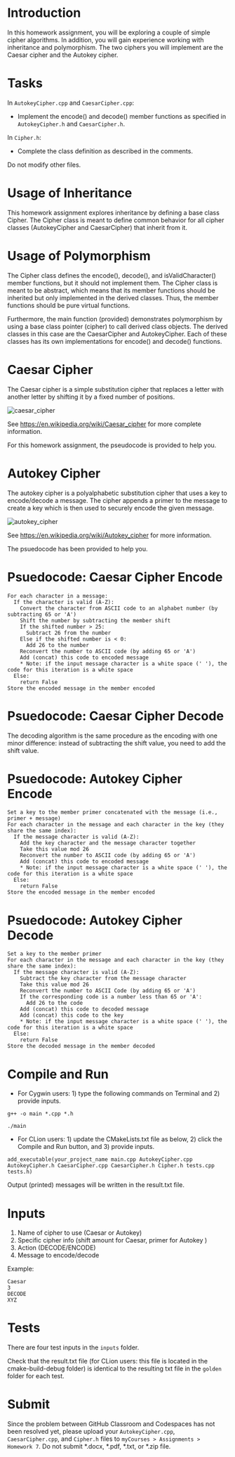 # Introduction

In this homework assignment, you will be exploring a couple of simple cipher algorithms. In addition, you will gain experience working with inheritance and polymorphism. The two ciphers you will implement are the Caesar cipher and the Autokey cipher.

# Tasks

In `AutokeyCipher.cpp` and `CaesarCipher.cpp`:
  * Implement the encode() and decode() member functions as specified in `AutokeyCipher.h` and `CaesarCipher.h`.

In `Cipher.h`:
  * Complete the class definition as described in the comments.

Do not modify other files.

# Usage of Inheritance

This homework assignment explores inheritance by defining a base class Cipher. The Cipher class is meant to define common behavior for all cipher classes (AutokeyCipher and CaesarCipher) that inherit from it.

# Usage of Polymorphism

The Cipher class defines the encode(), decode(), and isValidCharacter() member functions, but it should not implement them. The Cipher class is meant to be abstract, which means that its member functions should be inherited but only implemented in the derived classes. Thus, the member functions should be pure virtual functions.

Furthermore, the main function (provided) demonstrates polymorphism by using a base class pointer (cipher) to call derived class objects. The derived classes in this case are the CaesarCipher and AutokeyCipher. Each of these classes has its own implementations for encode() and decode() functions.

# Caesar Cipher

The Caesar cipher is a simple substitution cipher that replaces a letter with another letter by shifting it by a fixed number of positions.

![caesar_cipher](https://github.com/sskeme/eeee346-s24-hw7/assets/154963758/4c61f52f-88b0-403d-a462-455ed5eae53b)

See https://en.wikipedia.org/wiki/Caesar_cipher for more complete information.

For this homework assignment, the pseudocode is provided to help you.

# Autokey Cipher

The autokey cipher is a polyalphabetic substitution cipher that uses a key to encode/decode a message. The cipher appends a primer to the message to create a key which is then used to securely encode the given message.

![autokey_cipher](https://github.com/sskeme/eeee346-s24-hw7/assets/154963758/2cff6001-c7f3-497f-be34-10eaba433769)

See https://en.wikipedia.org/wiki/Autokey_cipher for more information.

The psuedocode has been provided to help you.

# Psuedocode: Caesar Cipher Encode

```
For each character in a message:
  If the character is valid (A-Z):
    Convert the character from ASCII code to an alphabet number (by subtracting 65 or 'A')
    Shift the number by subtracting the member shift
    If the shifted number > 25:
      Subtract 26 from the number
    Else if the shifted number is < 0: 
      Add 26 to the number
    Reconvert the number to ASCII code (by adding 65 or 'A')
    Add (concat) this code to encoded message 
    * Note: if the input message character is a white space (' '), the code for this iteration is a white space
  Else:
    return False
Store the encoded message in the member encoded
```

# Psuedocode: Caesar Cipher Decode

The decoding algorithm is the same procedure as the encoding with one minor difference: instead of subtracting the shift value, you need to add the shift value.

# Psuedocode: Autokey Cipher Encode

```
Set a key to the member primer concatenated with the message (i.e., primer + message)
For each character in the message and each character in the key (they share the same index):
  If the message character is valid (A-Z):
    Add the key character and the message character together
    Take this value mod 26
    Reconvert the number to ASCII code (by adding 65 or 'A')
    Add (concat) this code to encoded message
    * Note: if the input message character is a white space (' '), the code for this iteration is a white space
  Else:
    return False
Store the encoded message in the member encoded
```

# Psuedocode: Autokey Cipher Decode

```
Set a key to the member primer
For each character in the message and each character in the key (they share the same index):
  If the message character is valid (A-Z):
    Subtract the key character from the message character
    Take this value mod 26
    Reconvert the number to ASCII Code (by adding 65 or 'A')
    If the corresponding code is a number less than 65 or 'A':
      Add 26 to the code
    Add (concat) this code to decoded message
    Add (concat) this code to the key
    * Note: if the input message character is a white space (' '), the code for this iteration is a white space
  Else:
    return False
Store the decoded message in the member decoded
```

# Compile and Run

* For Cygwin users: 1) type the following commands on Terminal and 2) provide inputs.

```
g++ -o main *.cpp *.h
```
```
./main
```

* For CLion users: 1) update the CMakeLists.txt file as below, 2) click the Compile and Run button, and 3) provide inputs.

```
add_executable(your_project_name main.cpp AutokeyCipher.cpp AutokeyCipher.h CaesarCipher.cpp CaesarCipher.h Cipher.h tests.cpp tests.h)
```

Output (printed) messages will be written in the result.txt file.

# Inputs

1. Name of cipher to use (Caesar or Autokey)
2. Specific cipher info (shift amount for Caesar, primer for Autokey )
3. Action (DECODE/ENCODE)
4. Message to encode/decode

Example:

```
Caesar
3
DECODE
XYZ
```

# Tests 

There are four test inputs in the `inputs` folder.

Check that the result.txt file (for CLion users: this file is located in the cmake-build-debug folder) is identical to the resulting txt file in the `golden` folder for each test.

# Submit

Since the problem between GitHub Classroom and Codespaces has not been resolved yet, please upload your `AutokeyCipher.cpp`, `CaesarCipher.cpp`, and `Cipher.h` files to `myCourses > Assignments > Homework 7`. Do not submit *.docx, *.pdf, *.txt, or *.zip file. 
